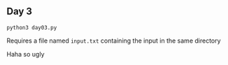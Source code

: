 ## Day 3
```
python3 day03.py
```
Requires a file named `input.txt` containing the input in the same directory

Haha so ugly
